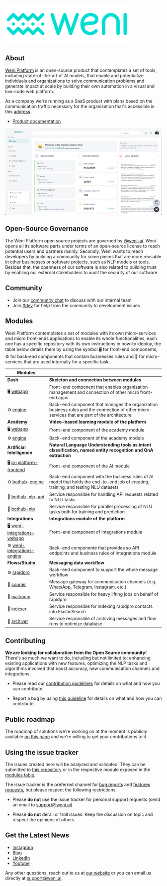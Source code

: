 <img src="https://github.com/Ilhasoft/weni-platform/raw/main/images/logos/png/weni-396x129-color.png" data-canonical-src="https://github.com/Ilhasoft/weni-platform/raw/main/images/logos/png/weni-396x129-color.png" width="396"/>

## About

[Weni Platform](https://weni.ai) is an open-source product that contemplates a set of tools, including state-of-the-art of AI models, that enable and potentialize individuals and organizations to solve communication problems and generate impact at scale by building their own automation in a visual and low-code web platform.

As a company we're running as a SaaS product with plans based on the communication traffic necessary for the organization that's accessible in this [address](https://dash.weni.ai).

- [Product documentation](https://docs.weni.ai)

<img src="https://github.com/Ilhasoft/weni-platform/raw/main/images/product/home.png" data-canonical-src="https://github.com/Ilhasoft/weni-platform/raw/main/images/product/home.png"/>

## Open-Source Governance

The Weni Platform open source projects are governed by [@weni-ai](https://github.com/weni-ai/). Weni opens all its software parts under terms of an open-source license to reach potential users and partners mainly. Secondly, Weni wants to reach developers by building a community for some pieces that are more reusable in other businesses or software projects, such as NLP models or tools. Besides that, the openness of our software is also related to building trust by enabling our external stakeholders to audit the security of our software.

## Community

- Join our [community chat](https://community-chat.weni.ai) to discuss with our internal team
- Join [#dev](https://community-chat.weni.ai/channel/dev) for help from the community to development issues

## Modules

Weni Platform contemplates a set of modules with its own micro-services and micro front-ends applications to enable its whole functionalities, each one has a specific repository with its own instructions in how-to-deploy, the table below details them by using the symbol 🖥️  for front-end components, ⚙️ for back-end components that contain businesses rules and 🧩 for micro-services that are used internally for a specific task.

| Modules                                                       |                                                              |
| ------------------------------------------------------------ | ------------------------------------------------------------ |
| **Dash**                                                     | **Skeleton and connection between modules**                  |
| 🖥️ [webapp](https://github.com/Ilhasoft/weni-webapp)          | Front-end component that enables organization management and connection of other micro front-end apps |
| ⚙️ [engine](https://github.com/Ilhasoft/weni-engine)          | Back-end component that manages the organization business rules and the connection of other micro-services that are part of the architecture |
| **Academy**                                                  | **Video-based learning module of the platform**              |
| 🖥️ [webapp](https://github.com/Ilhasoft/weni-academy)         | Front-end component of the academy module                    |
| ⚙️ [engine](https://github.com/Ilhasoft/weni-academy-engine)  | Back-end component of the academy module                     |
| **Artificial Intelligence**                                  | **Natural Language Understanding tools as intent classification, named entity recognition and QnA extraction** |
| 🖥️ [ia-platform-frontend](https://github.com/Ilhasoft/ia-platform-frontend) | Front-end component of the AI module                         |
| ⚙️ [bothub-engine](https://github.com/Ilhasoft/bothub-engine) | Back-end component with the business rules of AI model that holds the end-to-end job of creating, training, and testing NLU datasets |
| 🧩 [bothub-nlp-api](https://github.com/bothub-it/bothub-nlp-api) | Service responsible for handling API requests related to NLU tasks |
| 🧩 [bothub-nlp](https://github.com/bothub-it/bothub-nlp)      | Service responsible for parallel processing of NLU tasks both for training and prediction |
| **Integrations**                                             | **Integrations module of the platform**                      |
| 🖥️ [weni-integrations-webapp](https://github.com/Ilhasoft/weni-integrations-webapp) | Front-end component of Integrations module                   |
| ⚙️ [weni-integrations-engine](https://github.com/Ilhasoft/weni-integrations-engine) | Back-end componente that provides so API endpoints and business rules of Integrations module |
| **Flows/Studio**                                             | **Messaging data workflow**                                  |
| ⚙️ [rapidpro](https://github.com/ilhasoft/rapidpro)           | Back-end component to support the whole message workflow     |
| 🧩 [courier](https://github.com/ilhasoft/courier)             | Message gateway for communication channels (e.g. WhatsApp, Telegram, Instagram, etc.) |
| 🧩 [mailroom](https://github.com/ilhasoft/mailroom)           | Service responsible for heavy lifting jobs on behalf of rapidpro |
| 🧩 [indexer](https://github.com/ilhasoft/rp-archiver)         | Service responsible for indexing rapidpro contacts into ElasticSearch |
| 🧩 [archiver](https://github.com/ilhasoft/rp-indexer)         | Service responsible of archiving messages and flow runs to optimize database |

## Contributing

**We are looking for collaboration from the Open Source community!** There's so much we want to do, 
including but not limited to: enhancing existing applications with new features, 
optimizing the NLP tasks and algorithms involved that boost accuracy, new communication channels and integrations.

* Please read our [contribution guidelines](https://github.com/ilhasoft/weni-platform/blob/main/.github/CONTRIBUTING.md) 
for details on what and how you can contribute.

* Report a bug by using [this guideline](https://github.com/ilhasoft/weni-platform/blob/main/.github/CONTRIBUTING.md#report-a-bug) 
for details on what and how you can contribute.

## Public roadmap

The roadmap of solutions we're working on at the moment is publicly available [on this page](https://bit.ly/weni-roadmap) and we're willing to get your contributions to it.

## Using the issue tracker

The issues created here will be analysed and validated. They can be submitted to [this repository](https://github.com/ilhasoft/weni-platform) or in the respective module exposed in the [modules table](https://github.com/Ilhasoft/weni-platform/tree/main#modules).

The issue tracker is the preferred channel for [bug reports](https://github.com/ilhasoft/weni-platform/blob/main/.github/CONTRIBUTING.md#report-a-bug) and [features requests](#features), but please respect the following restrictions:

- Please **do not** use the issue tracker for personal support requests (send an email to [support@weni.ai](mailto:support@weni.ai)).

- Please **do not** derail or troll issues. Keep the discussion on topic and respect the opinions of others.

<a name="features"></a>

## Get the Latest News

- [Instagram](https://instagram.com/weni.ai)
- [Blog](https://weni.ai/blog/)
- [LinkedIn](https://www.linkedin.com/company/weniai)
- [Youtube](https://www.youtube.com/c/WeniPlatform)

Any other questions, reach out to us at [our website](https://weni.ai) or you can email us directly at [support@weni.ai](mailto:support@weni.ai).
